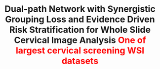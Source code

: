 ---
title: "Dual-path Network with Synergistic Grouping Loss and Evidence Driven Risk Stratification for Whole Slide Cervical Image Analysis <font color=red>One of largest cervical screening WSI datasets</font>"
authors: "Yanwen Li&#42;, **Luyang Luo&#42;**, Huangjing Lin, **Hao Chen**, Pheng-Ann Heng"
pub_date: "2021-09-21" #Date of publication. Change from Biorxiv date to Journal date once accepted
doi: "10.1007/978-3-030-87196-3_19"
image: "/static/img/pub/2021_dual_con.png" 
conf: 
  - name: "MICCAI" 
    url: "https://link.springer.com/chapter/10.1007/978-3-030-87196-3_19"
github:
  - url: "poiuohke/UDC-Net"
---